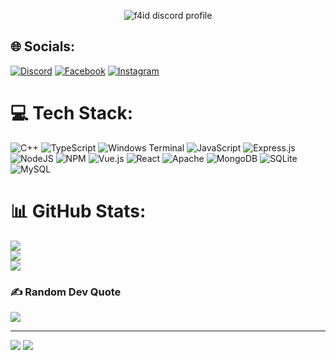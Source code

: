 <p align="center">
  <img src="https://lanyard.kyrie25.me/api/216282035503890442?waveColor=86D3FF&waveSpotifyColor=124FB3&gradient=0F3CFF-35A6FF-4BFFFF&imgStyle=square" alt="f4id discord profile"/>
</p>

## 🌐 Socials:
[![Discord](https://img.shields.io/badge/Discord-%237289DA.svg?logo=discord&logoColor=white)](https://discord.gg/indo) [![Facebook](https://img.shields.io/badge/Facebook-%231877F2.svg?logo=Facebook&logoColor=white)](https://facebook.com/Faidharrahman) [![Instagram](https://img.shields.io/badge/Instagram-%23E4405F.svg?logo=Instagram&logoColor=white)](https://instagram.com/_faidharrahman) 

# 💻 Tech Stack:
![C++](https://img.shields.io/badge/c++-%2300599C.svg?style=flat&logo=c%2B%2B&logoColor=white) ![TypeScript](https://img.shields.io/badge/typescript-%23007ACC.svg?style=flat&logo=typescript&logoColor=white) ![Windows Terminal](https://img.shields.io/badge/Windows%20Terminal-%234D4D4D.svg?style=flat&logo=windows-terminal&logoColor=white) ![JavaScript](https://img.shields.io/badge/javascript-%23323330.svg?style=flat&logo=javascript&logoColor=%23F7DF1E) ![Express.js](https://img.shields.io/badge/express.js-%23404d59.svg?style=flat&logo=express&logoColor=%2361DAFB) ![NodeJS](https://img.shields.io/badge/node.js-6DA55F?style=flat&logo=node.js&logoColor=white) ![NPM](https://img.shields.io/badge/NPM-%23CB3837.svg?style=flat&logo=npm&logoColor=white) ![Vue.js](https://img.shields.io/badge/vue.js-%2335495e.svg?style=flat&logo=vuedotjs&logoColor=%234FC08D) ![React](https://img.shields.io/badge/react-%2320232a.svg?style=flat&logo=react&logoColor=%2361DAFB) ![Apache](https://img.shields.io/badge/apache-%23D42029.svg?style=flat&logo=apache&logoColor=white) ![MongoDB](https://img.shields.io/badge/MongoDB-%234ea94b.svg?style=flat&logo=mongodb&logoColor=white) ![SQLite](https://img.shields.io/badge/sqlite-%2307405e.svg?style=flat&logo=sqlite&logoColor=white) ![MySQL](https://img.shields.io/badge/mysql-4479A1.svg?style=flat&logo=mysql&logoColor=white)
# 📊 GitHub Stats:
![](https://github-readme-stats.vercel.app/api?username=f4id&theme=tokyonight&hide_border=false&include_all_commits=true&count_private=true)<br/>
![](https://github-readme-streak-stats.herokuapp.com/?user=f4id&theme=tokyonight&hide_border=false)<br/>
[![](https://github-readme-stats.vercel.app/api/wakatime?username=stellar&layout=compact&theme=tokyonight)](https://wakatime.com/@Stellar)

### ✍️ Random Dev Quote
![](https://quotes-github-readme.vercel.app/api?type=horizontal&theme=radical)


---
[![](https://visitcount.itsvg.in/api?id=f4id&icon=5&color=1)](https://visitcount.itsvg.in)
[![](https://wakatime.com/badge/user/c863c38a-38f7-429e-8aa5-a190ca52a833.svg)](https://wakatime.com/@Stellar)

<!-- Proudly created with GPRM ( https://gprm.itsvg.in ) -->
